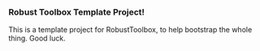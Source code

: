 ### Robust Toolbox Template Project!
This is a template project for RobustToolbox, to help bootstrap the whole thing. Good luck.

